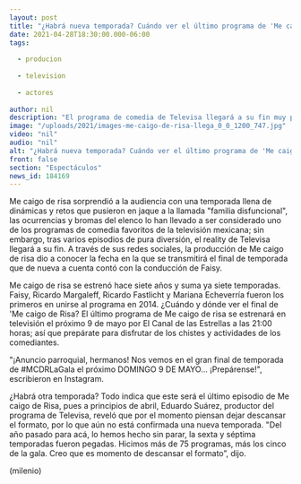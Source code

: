 ```yaml
---
layout: post
title: "¿Habrá nueva temporada? Cuándo ver el último programa de 'Me caigo de risa'"
date: 2021-04-28T18:30:00.000-06:00
tags:
  
  - producion
  
  - television
  
  - actores
  
author: nil
description: "El programa de comedia de Televisa llegará a su fin muy pronto; te compartimos cuándo se transmitirá el último episodio y si planean nueva temporada. "
image: "/uploads/2021/images-me-caigo-de-risa-llega_0_0_1200_747.jpg"
video: "nil"
audio: "nil"
alt: "¿Habrá nueva temporada? Cuándo ver el último programa de 'Me caigo de risa'"
front: false
section: "Espectáculos"
news_id: 184169
---
```


Me caigo de risa sorprendió a la audiencia con una temporada llena de dinámicas y retos que pusieron en jaque a la llamada "familia disfuncional", las ocurrencias  y bromas del elenco lo han llevado a ser considerado uno de los programas de comedia favoritos de la televisión mexicana; sin embargo, tras varios episodios de pura diversión, el reality de Televisa llegará a su fin.  A través de sus redes sociales, la producción de Me caigo de risa dio a conocer la fecha en la que se transmitirá el final de temporada que de nueva a cuenta contó con la conducción de Faisy.  

Me caigo de risa se estrenó hace siete años y suma ya siete temporadas. Faisy, Ricardo Margaleff, Ricardo Fastlicht y Mariana Echeverría fueron los primeros en unirse al programa en 2014.  ¿Cuándo y dónde ver el final de 'Me caigo de Risa? El último programa de Me caigo de risa se estrenará en televisión el próximo 9 de mayo por El Canal de las Estrellas a las 21:00 horas; así que prepárate para disfrutar de los chistes y actividades de los comediantes. 

"¡Anuncio parroquial, hermanos! Nos vemos en el gran final de temporada de #MCDRLaGala el próximo DOMINGO 9 DE MAYO... ¡Prepárense!", escribieron en Instagram.  

¿Habrá otra temporada? Todo indica que este será el último episodio de Me caigo de Risa, pues a principios de abril, Eduardo Suárez, productor del programa de Televisa, reveló que por el momento piensan dejar descansar el formato, por lo que aún no está confirmada una nueva temporada.  "Del año pasado para acá, lo hemos hecho sin parar, la sexta y séptima temporadas fueron pegadas. Hicimos más de 75 programas, más los cinco de la gala. Creo que es momento de descansar el formato”, dijo. 

(milenio)